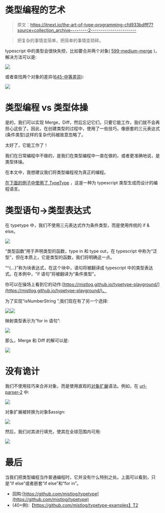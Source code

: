 # 类型编程的艺术

> 原文：<https://itnext.io/the-art-of-type-programming-cfd933bdfff7?source=collection_archive---------2----------------------->

> 把复杂的事情变简单，把简单的事情变琐碎。

typescript 中的类型会很快失控，比如要合并两个对象( [599-medium-merge](https://github.com/type-challenges/type-challenges/blob/master/questions/599-medium-merge/README.md) )，解决方法可以是:

![](img/be5a6e06970bcb9d6bb34597107af3c2.png)

或者查找两个对象的差异([645-中等差异](https://github.com/type-challenges/type-challenges/blob/master/questions/645-medium-diff/README.md)):

![](img/25ef2662119987a294859b51a2fe6d43.png)

# 类型编程 vs 类型体操

是的，我们可以实现 Merge，Diff，然后忘记它们，只要它能工作，我们就不会再担心这些了。因此，在创建类型的过程中，使用了一些技巧，像嵌套的三元表达式(条件类型)这样的复杂代码被故意忽略了。

太好了，它能工作了！

我们在日常编程中不做的，是我们在类型编程中一直在做的，或者更准确地说，是类型体操。

在本文中，我想建议我们将类型编程视为真正的编程。

[在下面的例子中使用了 TypeType](https://github.com/mistlog/typetype) ，这是一种为 typescript 类型生成而设计的编程语言。

# 类型语句->类型表达式

在 typetype 中，我们不使用三元表达式作为条件类型，而是使用传统的 if & else。

![](img/369caa9ede88df05d9d0804ba9fe5aac.png)

“类型函数”用于声明类型的函数，type in 和 type out，在 typescript 中称为“泛型”，但在本质上，它是类型的函数，我们将明确这一点。

“^{…}”称为块表达式，在这个块中，语句将被翻译成 typescript 中的类型表达式。在本例中，“if 语句”将被翻译为“条件类型”。

你可以在操场上看到它的动作:[https://mistlog.github.io/typetype-playground/](https://mistlog.github.io/typetype-playground/)。

为了实现“isNumberString ”,我们现在有了另一个选择:

![](img/427830d7c5c1fb34149b7198f2f484c7.png)![](img/dd24b7ada9d53c91bf00ca510bf69a6f.png)

映射类型表示为“for in 语句”:

![](img/052aaec445fe3dd07351014d4c113e75.png)

那么，Merge 和 Diff 的解可以是:

![](img/1fe152da7b79815d3c15b97cb88a095b.png)

# 没有诡计

我们不使用技巧来合并对象，而是使用直观的[对象扩展](https://github.com/mistlog/typetype#object-spread)语法。例如，在 [url-parser-2](https://github.com/mistlog/typetype-examples/blob/main/examples/url-parser-2/url-parser-2.type) 中:

![](img/651e60f4df9875021e9885172f907ea6.png)

对象扩展被转换为对象$assign:

![](img/eb52dd9fcdbdbbe0b83d85aab318ed0b.png)

然后，我们对其进行填充，使其在全球范围内可用:

![](img/61475fe10dfbf43c8a80a17859ea4e1d.png)

# 最后

当我们把类型编程当作普通编程时，它并没有什么特别之处。上面可以看到，只是“if else”或者嵌套“if else”和“for in”。

*   回购:[https://github.com/mistlog/typetype](https://github.com/mistlog/typetype)
*   (40+例):【https://github.com/mistlog/typetype-examples】T2